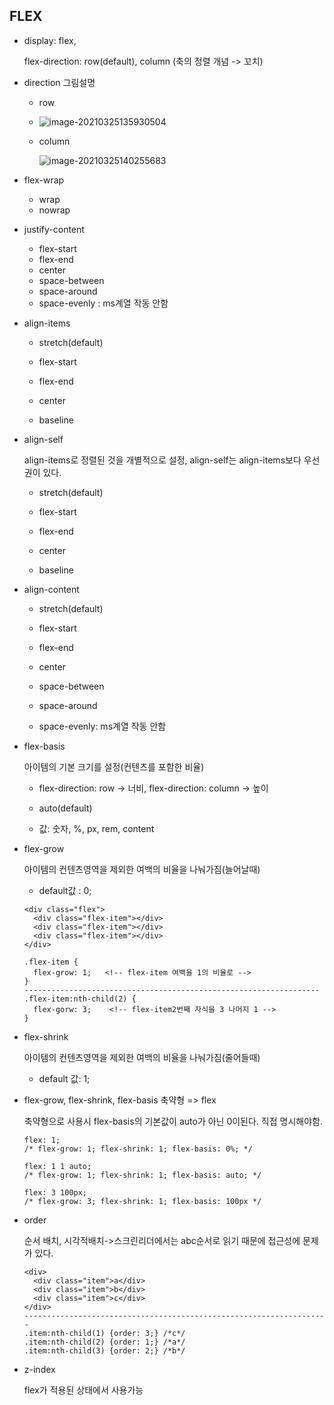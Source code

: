## FLEX

- display: flex,

  flex-direction: row(default), column (축의 정렬 개념 -> 꼬치) 


- direction 그림설명

  - row

    

  - ![image-20210325135930504](C:\Users\USER\AppData\Roaming\Typora\typora-user-images\image-20210325135930504.png)

  - column

    ![image-20210325140255683](C:\Users\USER\AppData\Roaming\Typora\typora-user-images\image-20210325140255683.png)



- flex-wrap
  - wrap
  - nowrap

- justify-content

  - flex-start
  - flex-end
  - center
  - space-between
  - space-around
  - space-evenly : ms계열 작동 안함

- align-items

  - stretch(default)

  - flex-start
  - flex-end
  - center
  - baseline

- align-self 

  align-items로 정렬된 것을 개별적으로 설정, align-self는 align-items보다 우선권이 있다.

  - stretch(default)

  - flex-start
  - flex-end
  - center
  - baseline

- align-content

  - stretch(default)

  - flex-start
  - flex-end
  - center
  - space-between
  - space-around
  - space-evenly: ms계열 작동 안함

- flex-basis 

  아이템의 기본 크기를 설정(컨텐츠를 포함한 비율)

  - flex-direction: row -> 너비, flex-direction: column -> 높이

  - auto(default)
  - 값: 숫자, %, px, rem, content

- flex-grow

  아이템의 컨텐츠영역을 제외한 여백의 비율을 나눠가짐(늘어날때) 

  - default값 : 0;

  ```
  <div class="flex">
  	<div class="flex-item"></div>
  	<div class="flex-item"></div>
  	<div class="flex-item"></div>
  </div>
  
  .flex-item {
  	flex-grow: 1;   <!-- flex-item 여백을 1의 비율로 -->
  }
  ------------------------------------------------------------------
  .flex-item:nth-child(2) {
  	flex-gorw: 3;    <!-- flex-item2번째 자식을 3 나머지 1 -->
  }
  ```

- flex-shrink

  아이템의 컨텐츠영역을 제외한 여백의 비율을 나눠가짐(줄어들때)

  - default 값: 1;

- flex-grow, flex-shrink, flex-basis 축약형 => flex

  축약형으로 사용시 flex-basis의 기본값이 auto가 아닌 0이된다. 직접 명시해야함.

  ```
  flex: 1;
  /* flex-grow: 1; flex-shrink: 1; flex-basis: 0%; */
  
  flex: 1 1 auto;
  /* flex-grow: 1; flex-shrink: 1; flex-basis: auto; */
  
  flex: 3 100px;
  /* flex-grow: 3; flex-shrink: 1; flex-basis: 100px */
  ```

- order

  순서 배치, 시각적배치->스크린리더에서는 abc순서로 읽기 때문에 접근성에 문제가 있다.

  ```
  <div>
  	<div class="item">a</div>
  	<div class="item">b</div>
  	<div class="item">c</div>
  </div>
  --------------------------------------------------------------------
  .item:nth-child(1) {order: 3;} /*c*/ 
  .item:nth-child(2) {order: 1;} /*a*/
  .item:nth-child(3) {order: 2;} /*b*/
  ```

- z-index

  flex가 적용된 상태에서 사용가능